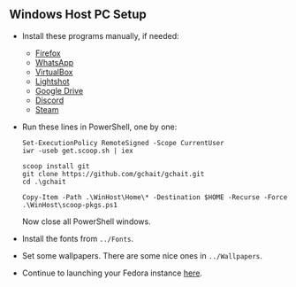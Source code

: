 ## Windows Host PC Setup

- Install these programs manually, if needed:
  - [Firefox](https://www.mozilla.org/en-US/firefox/new/)
  - [WhatsApp](https://www.whatsapp.com/download)
  - [VirtualBox](https://www.virtualbox.org/wiki/Downloads)
  - [Lightshot](https://app.prntscr.com/en/index.html)
  - [Google Drive](https://www.google.com/drive/download/)
  - [Discord](https://discord.com/download)
  - [Steam](https://store.steampowered.com/about/)

- Run these lines in PowerShell, one by one:
  ```
  Set-ExecutionPolicy RemoteSigned -Scope CurrentUser
  iwr -useb get.scoop.sh | iex
  
  scoop install git
  git clone https://github.com/gchait/gchait.git
  cd .\gchait
  
  Copy-Item -Path .\WinHost\Home\* -Destination $HOME -Recurse -Force
  .\WinHost\scoop-pkgs.ps1
  ```
  Now close all PowerShell windows.

- Install the fonts from `../Fonts`.

- Set some wallpapers. There are some nice ones in `../Wallpapers`.

- Continue to launching your Fedora instance [here](../Vagrant/README.md).
